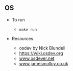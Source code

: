 ## OS

- To run
  - `make run`

- Resources
  - osdev by Nick Blundell
  - https://wiki.osdev.org
  - www.osdever.net
  - www.jamesmolloy.co.uk
